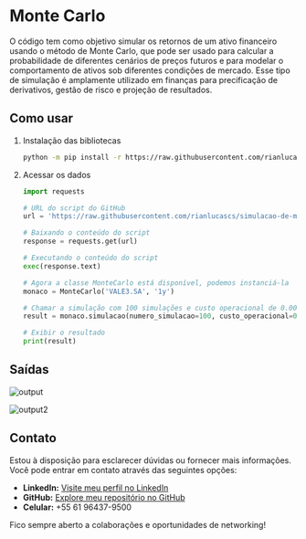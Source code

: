 # Monte Carlo

O código tem como objetivo simular os retornos de um ativo financeiro usando o método de Monte Carlo, que pode ser usado para calcular a probabilidade de diferentes cenários de preços futuros e para modelar o comportamento de ativos sob diferentes condições de mercado. Esse tipo de simulação é amplamente utilizado em finanças para precificação de derivativos, gestão de risco e projeção de resultados.

## Como usar

1. Instalação das bibliotecas
    ```bash
    python -m pip install -r https://raw.githubusercontent.com/rianlucascs/simulacao-de-monte-carlo/master/requirements.txt
    ```

2. Acessar os dados
    ```python
    import requests

    # URL do script do GitHub
    url = 'https://raw.githubusercontent.com/rianlucascs/simulacao-de-monte-carlo/master/Scripts/monte_carlo.py'

    # Baixando o conteúdo do script
    response = requests.get(url)

    # Executando o conteúdo do script
    exec(response.text)

    # Agora a classe MonteCarlo está disponível, podemos instanciá-la
    monaco = MonteCarlo('VALE3.SA', '1y')

    # Chamar a simulação com 100 simulações e custo operacional de 0.001
    result = monaco.simulacao(numero_simulacao=100, custo_operacional=0.001)

    # Exibir o resultado
    print(result)
    ```

## Saídas

![output](https://github.com/user-attachments/assets/b0ca1c43-07c0-4196-9877-601ceaf7fb8d)

![output2](https://github.com/user-attachments/assets/75d1aabf-9786-498f-9aec-a7d8ff5cc038)

## Contato

Estou à disposição para esclarecer dúvidas ou fornecer mais informações. Você pode entrar em contato através das seguintes opções:

- **LinkedIn:** [Visite meu perfil no LinkedIn](www.linkedin.com/in/rian-lucas)
- **GitHub:** [Explore meu repositório no GitHub](https://github.com/rianlucascs)
- **Celular:** +55 61 96437-9500


Fico sempre aberto a colaborações e oportunidades de networking!
